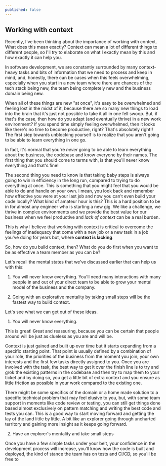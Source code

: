 ```yaml
---
published: false
---
```

## Working with context

Recently, I've been thinking about the importance of working with context. What does this mean exactly? Context can mean a lot of different things to different people, so I'll try to elaborate on what I exactly mean by this and how exactly it can help you. 

In software development, we are constantly surrounded by many context-heavy tasks and bits of information that we need to process and keep in mind, and, honestly, there can be cases when this feels overwhelming, especially when you start in a new team where there are chances of the tech stack being new, the team being completely new and the business domain being new. 

When all of these things are new "at once", it's easy to be overwhelmed and feeling lost in the midst of it, because there are so many new things to load into the brain that it's just not possible to take it all in one fell swoop. But, if that's the case, then how do you adapt (and eventually thrive) in a new work environment? If you spend time simply feeling overwhelmed, then it looks like there's no time to become productive, right? 
That's absolutely right!! The first step towards unblocking yourself is to realize that you aren't going to be able to learn everything in one go.

In fact, it's normal that you're _never_ going to be able to learn everything about the business, the codebase and know everyone by their names. The first thing that you should come to terms with, is that you'll never know everything and that's fine! 

The second thing you need to know is that taking baby steps is always going to win in efficiency in the long run, compared to trying to do everything at once. This is something that you might feel that you would be able to do and handle on your own. I mean, you look back and remember how effective you were at your last job and now you can't even build your code locally? What kind of amateur hour is this? 
This is a hard position to be in for almost any engineer who is starting a new gig. We like a challenge, we thrive in complex environments and we provide the best value for our business when we feel productive and _lack of context_ can be a real burden.

This is why I believe that working with context is critical to overcome the feelings of inadequacy that come with a new job or a new task in a job you've doing for years but, where **context is lacking**. 

So, how do you build context, then? What do you do first when you want to be as effective a team member as you can be? 

Let's recall the mental states that we've discussed earlier that can help us with this:

1. You will never know everything. You'll need many interactions with many people in and out of your direct team to be able to grow your mental model of the business and the company. 

2. Going with an explorative mentality by taking small steps will be the fastest way to build context. 

Let's see what we can get out of these ideas. 

1. You will never know everything. 

This is great! Great and reassuring, because you can be certain that people around will be just as clueless as you are and will be.

Context is just gained and built up over time but it starts expanding from a specific starting point. That point is usually defined by a combination of your role, the priorities of the business from the moment you join, your own interests and the first few tasks directly assigned to you. Once you are involved with the task, the best way to get it over the finish line is to try and grok the existing patterns in the codebase and then try to map them to your ticket and by doing so, you get a little bit of extra context and you ensure as little friction as possible in your work compared to the existing one.

There might be some specifics of the domain or a home made solution to a specific technical problem that may feel elusive to you, but, with some team support in moments like code review or testing, you can still get things done based almost exclusively on pattern matching and writing the best code and tests you can. This is a good way to start moving forward and getting the lay of the land little by little. A bit like an explorer going through uncharted territory and gaining more insight as it keeps going forward. 

2. Have an explorer's mentality and take small steps

Once you have a few simple tasks under your belt, your confidence in the development process will increase, you'll know how the code is built and deployed, the kind of stance the team has on tests and CI/CD, so you'll be free to